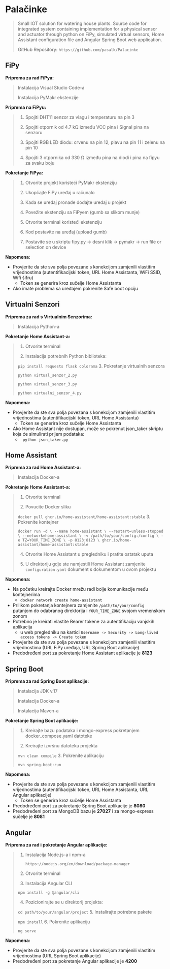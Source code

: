 # Palačinke

> Small IOT solution for watering house plants. Source code for integrated system
> containing implementation for a physical sensor and actuator through python on FiPy, simulated virtual sensors, Home
> Assistant configuration file and Angular Spring Boot web application.
> 
> GitHub Repository: ``https://github.com/pasalk/Palacinke``

## FiPy

**Priprema za rad FiPya:**
> Instalacija Visual Studio Code-a
>
>Instalacija PyMakr ekstenzije

**Priprema na FiPyu:**
> 1. Spojiti DHT11 senzor za vlagu i temperaturu na pin 3
>
>2. Spojiti otpornik od 4.7 kΩ između VCC pina i Signal pina na senzoru
>
>3. Spojiti RGB LED diodu: crvenu na pin 12, plavu na pin 11 i zelenu na pin 10
>
>5. Spojiti 3 otpornika od 330 Ω između pina na diodi i pina na fipyu za svaku boju


**Pokretanje FiPya:**
> 1. Otvorite projekt koristeći PyMakr ekstenziju
>
>2. Ukopčajte FiPy uređaj u računalo
>
>3. Kada se uređaj pronađe dodajte uređaj u projekt
>
>4. Povežite ekstenziju sa FiPyem (gumb sa slikom munje)
>
>5. Otvorite terminal koristeći ekstenziju
>
>6. Kod postavite na uređaj (upload gumb)
>
>7. Postavite se u skriptu fipy.py -> desni klik -> pymakr -> run file or selection on device

**Napomena:**

- Provjerite da ste sva polja povezane s konekcijom zamjenili vlastitim vrijednostima (autentifikacijski token, URL Home
  Assistanta, WiFi SSID, Wifi šifru)
    - Token se generira kroz sučelje Home Assistanta
- Ako imate problema sa uređajem pokrenite Safe boot opciju

## Virtualni Senzori

**Priprema za rad s Virtualnim Senzorima:**
> Instalacija Python-a

**Pokretanje Home Assistant-a:**
> 1. Otvorite terminal
>
>2. Instalacija potrebnih Python biblioteka:
>
>   ``pip install requests flask colorama``
>3. Pokretanje virtualnih senzora
>
>   ``python virtual_senzor_2.py``
> 
>   ``python virtual_senzor_3.py``
> 
>   ``python virtualni_senzor_4.py``

**Napomena:**

- Provjerite da ste sva polja povezana s konekcijom zamjenili vlastitim vrijednostima (autentifikacijski token, URL Home
  Assistanta)
    - Token se generira kroz sučelje Home Assistanta
- Ako Home Assistant nije dostupan, može se pokrenut json_taker skriptu koja će simulirati prijem podataka:
    - ``` python json_taker.py```

## Home Assistant

**Priprema za rad Home Assistant-a:**
> Instalacija Docker-a

**Pokretanje Home Assistant-a:**
> 1. Otvorite terminal
>
>2. Povucite Docker sliku
>
>   ``docker pull ghcr.io/home-assistant/home-assistant:stable``
>3. Pokrenite kontejner
>
>   ``docker run -d \
    --name home-assistant \
    --restart=unless-stopped \
    --network=home-assistant \
    -v /path/to/your/config:/config \
    -e TZ=YOUR_TIME_ZONE \
    -p 8123:8123 \
    ghcr.io/home-assistant/home-assistant:stable
    ``
> 
>4. Otvorite Home Assistant u pregledniku i pratite ostatak uputa
> 
>5. U direktoriju gdje ste namjestili Home Assistant zamjenite ``configuration.yaml`` dokument s dokumentom u ovom
    projektu

**Napomena:**

- Na početku kreirajte Docker mrežu radi bolje komunikacije među kontejnerima
    - ``docker network create home-assistant``
- Prilikom pokretanja kontejnera zamjenite ``/path/to/your/config`` putanjom do odabranog direktorija
  i ``YOUR_TIME_ZONE`` svojom vremenskom zonom
- Potrebno je kreirati vlastite Bearer tokene za autentifikaciju vanjskih aplikacija
    - u web pregledniku na kartici ``Username -> Security -> Long-lived access tokens -> Create token``
- Provjerite da ste sva polja povezane s konekcijom zamjenili vlastitim vrijednostima (URL FiPy uređaja, URL Spring Boot
  aplikacije)
- Predodređeni port za pokretanje Home Assistant aplikacije je **8123**

## Spring Boot
**Priprema za rad Spring Boot aplikacije:**
> Instalacija JDK v.17
>
> Instalacija Docker-a
> 
> Instalacija Maven-a

**Pokretanje Spring Boot aplikacije:**
> 1. Kreirajte bazu podataka i mongo-express pokretanjem docker_compose.yaml datoteke
>
> 2. Kreirajte izvršnu datoteku projekta
> 
>   ``mvn clean compile``
> 3. Pokrenite aplikaciju
>
>   ``mvn spring-boot:run``

**Napomena:**
- Provjerite da ste sva polja povezane s konekcijom zamjenili vlastitim vrijednostima (autentifikacijski token, URL Home
  Assistanta, URL Angular aplikacije)
    - Token se generira kroz sučelje Home Assistanta
- Predodređeni port za pokretanje Spring Boot aplikacije je **8080**
- Predodređeni port za MongoDB bazu je **27027** i za mongo-express sučelje je **8081**

## Angular

**Priprema za rad i pokretanje Angular aplikacije:**
> 1. Instalacija Node.js-a i npm-a
>
>    ``https://nodejs.org/en/download/package-manager``
>
> 2. Otvorite terminal
> 3. Instalacija Angular CLI
>
>   ``npm install -g @angular/cli``
>
> 4. Pozicionirajte se u direktorij projekta:
>
>   ``cd path/to/your/angular/project``
> 5. Instalirajte potrebne pakete
>
>   ``npm install``
> 6. Pokrenite aplikaciju
>
>   ``ng serve``

**Napomena:**
- Provjerite da ste sva polja povezane s konekcijom zamjenili vlastitim vrijednostima (URL Spring Boot aplikacije)
- Predodređeni port za pokretanje Angular aplikacije je **4200**
